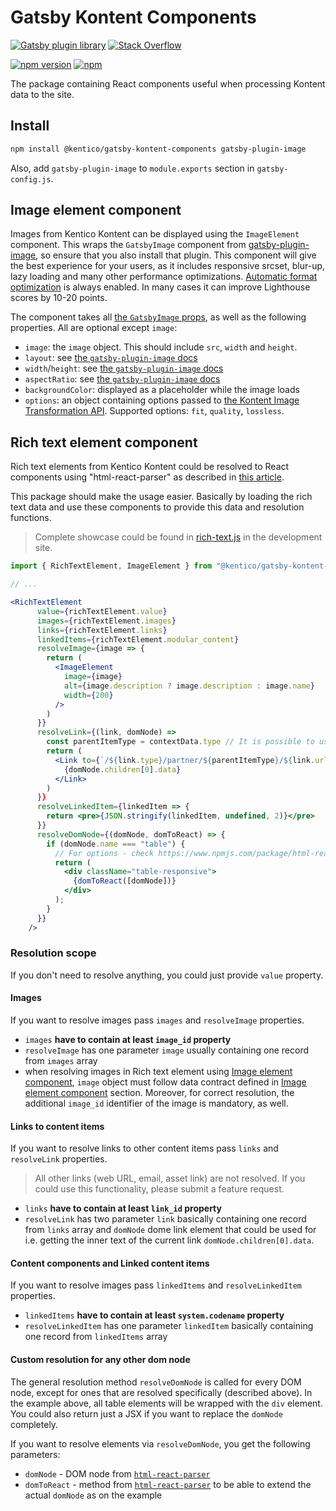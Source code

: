 # Gatsby Kontent Components

[![Gatsby plugin library](https://img.shields.io/badge/Gatsby%20plugin%20library-%23663399.svg)](https://www.gatsbyjs.org/packages/@kentico/gatsby-kontent-components)
[![Stack Overflow](https://img.shields.io/badge/Stack%20Overflow-ASK%20NOW-FE7A16.svg?logo=stackoverflow&logoColor=white)](https://stackoverflow.com/tags/kentico-kontent)

[![npm version](https://badge.fury.io/js/%40kentico%2Fgatsby-kontent-components.svg)](https://badge.fury.io/js/%40kentico%2Fgatsby-kontent-components)
[![npm](https://img.shields.io/npm/dt/%40kentico%2Fgatsby-kontent-components.svg)](https://www.npmjs.com/package/@kentico/gatsby-kontent-components)

The package containing React components useful when processing Kontent data to the site.

## Install

```sh
npm install @kentico/gatsby-kontent-components gatsby-plugin-image
```

Also, add `gatsby-plugin-image` to `module.exports` section in `gatsby-config.js`.

## <a name="image-element-component">Image element component</a>

Images from Kentico Kontent can be displayed using the `ImageElement` component. This wraps the `GatsbyImage` component from [gatsby-plugin-image](https://www.gatsbyjs.com/docs/how-to/images-and-media/using-gatsby-plugin-image/), so ensure that you also install that plugin. This component will give the best experience for your users, as it includes responsive srcset, blur-up, lazy loading and many other performance optimizations. [Automatic format optimization](https://docs.kontent.ai/reference/image-transformation#a-automatic-format-selection) is always enabled. In many cases it can improve Lighthouse scores by 10-20 points.

The component takes all [the `GatsbyImage` props](https://www.gatsbyjs.com/docs/reference/built-in-components/gatsby-plugin-image#gatsbyimage), as well as the following properties. All are optional except `image`:

- `image`: the `image` object. This should include `src`, `width` and `height`.
- `layout`: see [the `gatsby-plugin-image` docs](https://www.gatsbyjs.com/docs/reference/built-in-components/gatsby-plugin-image#layout)
- `width`/`height`: see [the `gatsby-plugin-image` docs](https://www.gatsbyjs.com/docs/reference/built-in-components/gatsby-plugin-image#widthheight)
- `aspectRatio`: see [the `gatsby-plugin-image` docs](https://www.gatsbyjs.com/docs/reference/built-in-components/gatsby-plugin-image#aspectratio)
- `backgroundColor`: displayed as a placeholder while the image loads
- `options`: an object containing options passed to [the Kontent Image Transformation API](https://docs.kontent.ai/reference/image-transformation). Supported options: `fit`, `quality`, `lossless`.

## Rich text element component

Rich text elements from Kentico Kontent could be resolved to React components using "html-react-parser" as described in [this article](https://rshackleton.co.uk/articles/rendering-kentico-cloud-linked-content-items-with-react-components-in-gatsby).

This package should make the usage easier. Basically by loading the rich text data and use these components to provide this data and resolution functions.

> Complete showcase could be found in [rich-text.js](../../site/src/pages/rich-text.js) in the development site.

```jsx
import { RichTextElement, ImageElement } from "@kentico/gatsby-kontent-components"

// ...

<RichTextElement
      value={richTextElement.value}
      images={richTextElement.images}
      links={richTextElement.links}
      linkedItems={richTextElement.modular_content}
      resolveImage={image => {
        return (
          <ImageElement
            image={image}
            alt={image.description ? image.description : image.name}
            width={200}
          />
        )
      }}
      resolveLink={(link, domNode) =>
        const parentItemType = contextData.type // It is possible to use external data for resolution
        return (
          <Link to={`/${link.type}/partner/${parentItemType}/${link.url_slug}`}>
            {domNode.children[0].data}
          </Link>
        )
      }}
      resolveLinkedItem={linkedItem => {
        return <pre>{JSON.stringify(linkedItem, undefined, 2)}</pre>
      }}
      resolveDomNode={(domNode, domToReact) => {
        if (domNode.name === "table") {
          // For options - check https://www.npmjs.com/package/html-react-parser#options
          return (
            <div className="table-responsive">
              {domToReact([domNode])}
            </div>
          );
        }
      }}
    />
```

### Resolution scope

If you don't need to resolve anything, you could just provide `value` property.

#### Images

If you want to resolve images pass `images` and `resolveImage` properties.

- `images` **have to contain at least `image_id` property**
- `resolveImage` has one parameter `image` usually containing one record from `images` array
- when resolving images in Rich text element using [Image element component]((#image-element-component)), `image` object must follow data contract defined in [Image element component](#image-element-component) section. Moreover, for correct resolution, the additional `image_id` identifier of the image is mandatory, as well.

#### Links to content items

If you want to resolve links to other content items pass `links` and `resolveLink` properties.

> All other links (web URL, email, asset link) are not resolved. If you could use this functionality, please submit a feature request.

- `links` **have to contain at least `link_id` property**
- `resolveLink` has two parameter `link` basically containing one record from `links` array and `domNode` dome link element that could be used for i.e. getting the inner text of the current link `domNode.children[0].data`.

#### Content components and Linked content items

If you want to resolve images pass `linkedItems` and `resolveLinkedItem` properties.

- `linkedItems` **have to contain at least `system.codename` property**
- `resolveLinkedItem` has one parameter `linkedItem` basically containing one record from `linkedItems` array

#### Custom resolution for any other dom node

The general resolution method `resolveDomNode` is called for every DOM node, except for ones that are resolved specifically (described above). In the example above, all table elements will be wrapped with the `div` element. You could also return just a JSX if you want to replace the `domNode` completely.

If you want to resolve elements via `resolveDomNode`, you get the following parameters:

- `domNode` - DOM node from [`html-react-parser`](https://www.npmjs.com/package/html-react-parser)
- `domToReact` - method from [`html-react-parser`](https://www.npmjs.com/package/html-react-parser) to be able to extend the actual `domNode` as on the example
